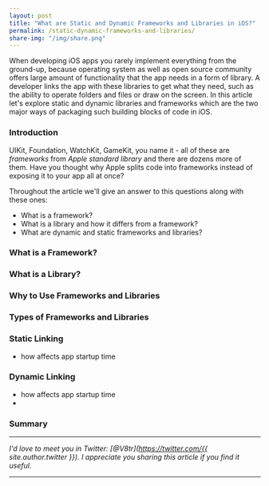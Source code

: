 ```yaml
---
layout: post
title: "What are Static and Dynamic Frameworks and Libraries in iOS?"
permalink: /static-dynamic-frameworks-and-libraries/
share-img: "/img/share.png"
---
```


When developing iOS apps you rarely implement everything from the ground-up, because operating system as well as open source community offers large amount of functionality that the app needs in a form of library. A developer links the app with these libraries to get what they need, such as the ability to operate folders and files or draw on the screen. In this article let's explore static and dynamic libraries and frameworks which are the two major ways of packaging such building blocks of code in iOS.

### Introduction

UIKit, Foundation, WatchKit, GameKit, you name it - all of these are *frameworks* from *Apple standard library* and there are dozens more of them. Have you thought why Apple splits code into frameworks instead of exposing it to your app all at once?

Throughout the article we'll give an answer to this questions along with these ones:
- What is a framework?
- What is a library and how it differs from a framework?
- What are dynamic and static frameworks and libraries?

### What is a Framework?

### What is a Library?

### Why to Use Frameworks and Libraries

### Types of Frameworks and Libraries

### Static Linking
- how affects app startup time

### Dynamic Linking
- how affects app startup time
- 
### Summary

---

*I'd love to meet you in Twitter: [@V8tr](https://twitter.com/{{ site.author.twitter }}). I appreciate you sharing this article if you find it useful.*

---